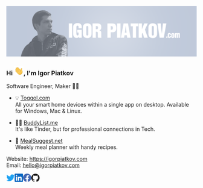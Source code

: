 [![Header](https://raw.githubusercontent.com/igorpiatkov/igorpiatkov/master/img/igorpiatkov-cover.png "Header")](https://igorpiatkov.com)

### Hi <img src="https://raw.githubusercontent.com/igorpiatkov/igorpiatkov/master/img/hi.gif" width="25px">, I'm Igor Piatkov
Software Engineer, Maker 👨‍💻

- 💡 [Toggol.com](https://toggol.com) </br>
All your smart home devices within a single app on desktop. Available for Windows, Mac & Linux.

- 🙋‍♂️ [BuddyList.me](https://buddylist.me) </br>
It's like Tinder, but for professional connections in Tech. 

- 🥘 [MealSuggest.net](https://mealsuggest.net) </br>
Weekly meal planner with handy recipes.

Website: https://igorpiatkov.com </br>
Email: [hello@igorpiatkov.com](mailto:hello@igorpiatkov.com)

<a href="https://twitter.com/igorpiatkov">
  <img align="left" alt="Igor's Twitter" width="22px" src="https://raw.githubusercontent.com/igorpiatkov/igorpiatkov/master/img/twitter.svg" />
</a>
<a href="https://www.linkedin.com/in/igorpiatkov">
  <img align="left" alt="Igor's LinkedIn" width="22px" src="https://raw.githubusercontent.com/igorpiatkov/igorpiatkov/master/img/linkedin.svg" />
</a>
<a href="https://www.facebook.com/igorpiatkov">
  <img align="left" alt="Igor's Facebook" width="22px" src="https://raw.githubusercontent.com/igorpiatkov/igorpiatkov/master/img/facebook.svg" />
</a>
<a href="https://github.com/igorpiatkov">
  <img align="left" alt="Igor's GitHub" width="22px" src="https://raw.githubusercontent.com/igorpiatkov/igorpiatkov/master/img/github.svg" />
</a>

